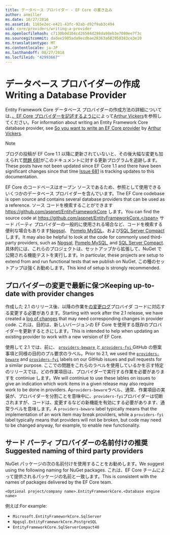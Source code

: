 ```yaml
---
title: データベース プロバイダー - EF Core の書き込み
author: anmiller
ms.date: 10/27/2016
ms.assetid: 1165e2ec-e421-43fc-92ab-d92f9ab3c494
uid: core/providers/writing-a-provider
ms.openlocfilehash: c7130b0d104cd26584d298da98eb3e7080ee7f3c
ms.sourcegitcommit: dadee5905ada9ecdbae28363a682950383ce3e10
ms.translationtype: MT
ms.contentlocale: ja-JP
ms.lasthandoff: 08/27/2018
ms.locfileid: "42993667"
---
```

# <a name="writing-a-database-provider"></a><span data-ttu-id="a0521-102">データベース プロバイダーの作成</span><span class="sxs-lookup"><span data-stu-id="a0521-102">Writing a Database Provider</span></span>

<span data-ttu-id="a0521-103">Entity Framework Core データベース プロバイダーの作成方法の詳細については、[、EF Core プロバイダーを記述するように](https://blog.oneunicorn.com/2016/11/11/so-you-want-to-write-an-ef-core-provider/)によって[Arthur Vickers](https://github.com/ajcvickers)を参照してください。</span><span class="sxs-lookup"><span data-stu-id="a0521-103">For information about writing an Entity Framework Core database provider, see [So you want to write an EF Core provider](https://blog.oneunicorn.com/2016/11/11/so-you-want-to-write-an-ef-core-provider/) by [Arthur Vickers](https://github.com/ajcvickers).</span></span>

> [!NOTE]
> <span data-ttu-id="a0521-104">ブログの投稿が EF Core 1.1 以降に更新されていないと、その後大幅な変更も加えられて[問題 681](https://github.com/aspnet/EntityFramework.Docs/issues/681)がこのドキュメントに対する更新プログラムを追跡します。</span><span class="sxs-lookup"><span data-stu-id="a0521-104">These posts have not been updated since EF Core 1.1 and there have been significant changes since that time [Issue 681](https://github.com/aspnet/EntityFramework.Docs/issues/681) is tracking updates to this documentation.</span></span>

<span data-ttu-id="a0521-105">EF Core のコードベースはオープン ソースであるため、参照として使用できるいくつかのデータベース プロバイダーを含んでいます。</span><span class="sxs-lookup"><span data-stu-id="a0521-105">The EF Core codebase is open source and contains several database providers that can be used as a reference.</span></span> <span data-ttu-id="a0521-106">ソース コードを検索することができます https://github.com/aspnet/EntityFrameworkCore します。</span><span class="sxs-lookup"><span data-stu-id="a0521-106">You can find the source code at https://github.com/aspnet/EntityFrameworkCore.</span></span> <span data-ttu-id="a0521-107">サード パーティ プロバイダーの一般的に使用される場合など、コードを検索する便利な場合もあります[Npgsql](https://github.com/npgsql/Npgsql.EntityFrameworkCore.PostgreSQL)、 [Pomelo MySQL](https://github.com/PomeloFoundation/Pomelo.EntityFrameworkCore.MySql)、および[SQL Server Compact](https://github.com/ErikEJ/EntityFramework.SqlServerCompact)します。</span><span class="sxs-lookup"><span data-stu-id="a0521-107">It may also be helpful to look at the code for commonly used third-party providers, such as [Npgsql](https://github.com/npgsql/Npgsql.EntityFrameworkCore.PostgreSQL), [Pomelo MySQL](https://github.com/PomeloFoundation/Pomelo.EntityFrameworkCore.MySql), and [SQL Server Compact](https://github.com/ErikEJ/EntityFramework.SqlServerCompact).</span></span> <span data-ttu-id="a0521-108">具体的には、これらのプロジェクトは、セットアップから拡張して、NuGet で公開される機能テストを実行します。</span><span class="sxs-lookup"><span data-stu-id="a0521-108">In particular, these projects are setup to extend from and run functional tests that we publish on NuGet.</span></span> <span data-ttu-id="a0521-109">この種のセットアップは強くお勧めします。</span><span class="sxs-lookup"><span data-stu-id="a0521-109">This kind of setup is strongly recommended.</span></span>

## <a name="keeping-up-to-date-with-provider-changes"></a><span data-ttu-id="a0521-110">プロバイダーの変更で最新に保つ</span><span class="sxs-lookup"><span data-stu-id="a0521-110">Keeping up-to-date with provider changes</span></span>

<span data-ttu-id="a0521-111">作成した 2.1 のリリース後、以降の作業を[の変更ログ](provider-log.md)プロバイダ コードに対応する変更する必要があります。</span><span class="sxs-lookup"><span data-stu-id="a0521-111">Starting with work after the 2.1 release, we have created a [log of changes](provider-log.md) that may need corresponding changes in provider code.</span></span> <span data-ttu-id="a0521-112">これは、目的は、新しいバージョンの EF Core を使用する既存のプロバイダーを更新するときにします。</span><span class="sxs-lookup"><span data-stu-id="a0521-112">This is intended to help when updating an existing provider to work with a new version of EF Core.</span></span>

<span data-ttu-id="a0521-113">使用して 2.1 では、前に、 [ `providers-beware` ](https://github.com/aspnet/EntityFrameworkCore/labels/providers-beware)と[ `providers-fyi` ](https://github.com/aspnet/EntityFrameworkCore/labels/providers-fyi) GitHub の懸案事項と同様の目的のプル要求のラベル。</span><span class="sxs-lookup"><span data-stu-id="a0521-113">Prior to 2.1, we used the [`providers-beware`](https://github.com/aspnet/EntityFrameworkCore/labels/providers-beware) and [`providers-fyi`](https://github.com/aspnet/EntityFrameworkCore/labels/providers-fyi) labels on our GitHub issues and pull requests for a similar purpose.</span></span> <span data-ttu-id="a0521-114">ここでの問題をこれらのラベルを使用しているかを示す特定のリリースでは、どの作業項目は、プロバイダーで実行する作業を必要がありますを continiue します。</span><span class="sxs-lookup"><span data-stu-id="a0521-114">We will continiue to use these lables on issues to give an indication which work items in a given release may also require work to be done in providers.</span></span> <span data-ttu-id="a0521-115">A`providers-beware`ラベル、通常、作業項目の実装が、プロバイダーを分割ことを意味中に、`providers-fyi`プロバイダーは切断されますが、コードは、変更するなどの新機能を有効にする必要があります、通常ラベルを意味します。</span><span class="sxs-lookup"><span data-stu-id="a0521-115">A `providers-beware` label typically means that the implementation of an work item may break providers, while a `providers-fyi` label typically means that providers will not be broken, but code may need to be changed anyway, for example, to enable new functionality.</span></span>

## <a name="suggested-naming-of-third-party-providers"></a><span data-ttu-id="a0521-116">サード パーティ プロバイダーの名前付けの推奨</span><span class="sxs-lookup"><span data-stu-id="a0521-116">Suggested naming of third party providers</span></span>

<span data-ttu-id="a0521-117">NuGet パッケージの次の名前付けを使用することをお勧めします。</span><span class="sxs-lookup"><span data-stu-id="a0521-117">We suggest using the following naming for NuGet packages.</span></span> <span data-ttu-id="a0521-118">これは、EF Core チームによって提供されるパッケージの名前と一致します。</span><span class="sxs-lookup"><span data-stu-id="a0521-118">This is consistent with the names of packages delivered by the EF Core team.</span></span>

`<Optional project/company name>.EntityFrameworkCore.<Database engine name>`

<span data-ttu-id="a0521-119">例えば:</span><span class="sxs-lookup"><span data-stu-id="a0521-119">For example:</span></span>
* `Microsoft.EntityFrameworkCore.SqlServer`
* `Npgsql.EntityFrameworkCore.PostgreSQL`
* `EntityFrameworkCore.SqlServerCompact40`
